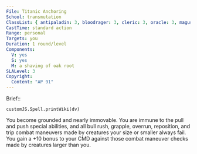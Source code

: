 ```yaml
---
File: Titanic Anchoring
School: transmutation
ClassList: { antipaladin: 3, bloodrager: 3, cleric: 3, oracle: 3, magus: 3, paladin: 3, ranger: 3 }
CastTime: standard action
Range: personal
Targets: you
Duration: 1 round/level
Components:
  V: yes
  S: yes
  M: a shaving of oak root
SLALevel: 3
Copyright:
  Content: "AP 91"
---
```

Brief:: 

```dataviewjs
customJS.Spell.printWiki(dv)
```

You become grounded and nearly immovable. You are immune to the pull and push special abilities, and all bull rush, grapple, overrun, reposition, and trip combat maneuvers made by creatures your size or smaller always fail. You gain a +10 bonus to your CMD against those combat maneuver checks made by creatures larger than you.
